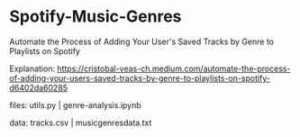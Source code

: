 # Spotify-Music-Genres
Automate the Process of Adding Your User's Saved Tracks by Genre to Playlists on Spotify


Explanation: https://cristobal-veas-ch.medium.com/automate-the-process-of-adding-your-users-saved-tracks-by-genre-to-playlists-on-spotify-d6402da60285

files: utils.py | genre-analysis.ipynb

data: tracks.csv | musicgenresdata.txt

